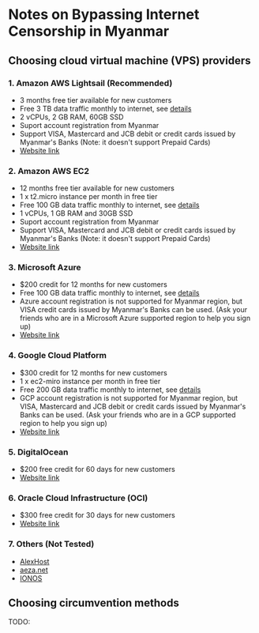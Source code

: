 # Notes on Bypassing Internet Censorship in Myanmar

## Choosing cloud virtual machine (VPS) providers

### 1. Amazon AWS Lightsail (Recommended)

- 3 months free tier available for new customers
- Free 3 TB data traffic monthly to internet, see [details](https://aws.amazon.com/lightsail/faq/)
- 2 vCPUs, 2 GB RAM, 60GB SSD
- Suport account registration from Myanmar
- Support VISA, Mastercard and JCB debit or credit cards issued by Myanmar's Banks (Note: it doesn't support Prepaid Cards)
- [Website link](https://aws.amazon.com/free/compute/lightsail/)

### 2. Amazon AWS EC2

- 12 months free tier available for new customers
- 1 x t2.micro instance per month in free tier
- Free 100 GB data traffic monthly to internet, see [details](https://aws.amazon.com/ec2/pricing/on-demand/)
- 1 vCPUs, 1 GB RAM and 30GB SSD
- Suport account registration from Myanmar
- Support VISA, Mastercard and JCB debit or credit cards issued by Myanmar's Banks (Note: it doesn't support Prepaid Cards)
- [Website link](https://aws.amazon.com/ec2/)

### 3. Microsoft Azure

- $200 credit for 12 months for new customers
- Free 100 GB data traffic monthly to internet, see [details](https://azure.microsoft.com/en-us/pricing/details/bandwidth/)
- Azure account registration is not supported for Myanmar region, but VISA credit cards issued by Myanmar's Banks can be used. (Ask your friends who are in a Microsoft Azure supported region to help you sign up)
- [Website link](https://azure.microsoft.com/en-us/free)

### 4. Google Cloud Platform

- $300 credit for 12 months for new customers
- 1 x ec2-miro instance per month in free tier
- Free 200 GB data traffic monthly to internet, see [details](https://cloud.google.com/vpc/network-pricing)
- GCP account registration is not supported for Myanmar region, but VISA, Mastercard and JCB debit or credit cards issued by Myanmar's Banks can be used. (Ask your friends who are in a GCP supported region to help you sign up)
- [Website link](https://cloud.google.com/free/)

### 5. DigitalOcean

- $200 free credit for 60 days for new customers
- [Website link](https://try.digitalocean.com/freetrialoffer/)

### 6. Oracle Cloud Infrastructure (OCI)

- $300 free credit for 30 days for new customers
- [Website link](https://www.oracle.com/sg/cloud/free/)


### 7. Others (Not Tested)

- [AlexHost](https://alexhost.com/vps/#unmanaged-link)
- [aeza.net](https://aeza.net/virtual-servers)
- [IONOS](https://www.ionos.it/server/vps)


## Choosing circumvention methods

TODO:
